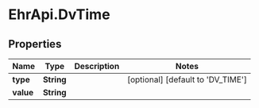 # EhrApi.DvTime

## Properties
Name | Type | Description | Notes
------------ | ------------- | ------------- | -------------
**type** | **String** |  | [optional] [default to &#x27;DV_TIME&#x27;]
**value** | **String** |  | 
